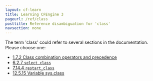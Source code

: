 ```yaml
---
layout: cf-learn
title: Learning CFEngine 3
pageurl: /ref/class
posttitle: Reference disambiguation for 'class'
navsection: none
---
```


The term 'class' could refer to several sections in the documentation. Please choose one:

- [1\.7\.2 Class combination operators and precedence](https://cfengine.com/manuals/cf3-reference.html#Class-combination-operators-and-precedence)
- [6\.2\.7 <code>select\_class</code>](https://cfengine.com/manuals/cf3-reference.html#select_class-in-classes)
- [7\.14\.4 <code>restart\_class</code>](https://cfengine.com/manuals/cf3-reference.html#restart_class-in-processes)
- [12\.5\.15 Variable sys\.class](https://cfengine.com/manuals/cf3-reference.html#Variable-sys.class)
